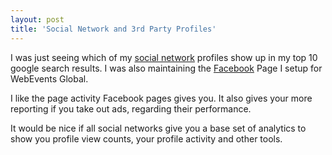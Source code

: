 ```yaml
---
layout: post
title: 'Social Network and 3rd Party Profiles'
---
```

I was just seeing which of my <a class="zem_slink" title="Social network" rel="wikipedia" href="http://en.wikipedia.org/wiki/Social_network">social network</a> profiles show up in my top 10 google search results. I was also maintaining the <a class="zem_slink" title="Facebook" rel="homepage" href="http://facebook.com">Facebook</a> Page I setup for WebEvents Global.<p></p>
I like the page activity Facebook pages gives you. It also gives your more reporting if you take out ads, regarding their performance.<p></p>
It would be nice if all social networks give you a base set of analytics to show you profile view counts, your profile activity and other tools.
